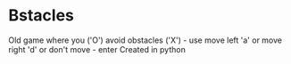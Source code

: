 # Bstacles
Old game where you ('O') avoid obstacles ('X') - use move left 'a' or move right 'd' or don't move - enter
Created in python
